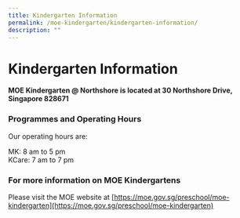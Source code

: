 ```yaml
---
title: Kindergarten Information
permalink: /moe-kindergarten/kindergarten-information/
description: ""
---
```

# **Kindergarten Information**

**MOE Kindergarten @ Northshore is located at 30 Northshore Drive, Singapore 828671**

  

### Programmes and Operating Hours

Our operating hours are:

MK: 8 am to 5 pm   
KCare: 7 am to 7 pm


### For more information on MOE Kindergartens

Please visit the MOE website at&nbsp;[https://moe.gov.sg/preschool/moe-kindergarten](https://moe.gov.sg/preschool/moe-kindergarten)
